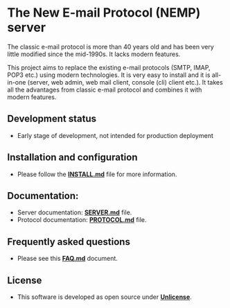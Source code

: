 # The New E-mail Protocol (NEMP) server

The classic e-mail protocol is more than 40 years old and has been very little modified since the mid-1990s. It lacks modern features.

This project aims to replace the existing e-mail protocols (SMTP, IMAP, POP3 etc.) using modern technologies. It is very easy to install and it is all-in-one (server, web admin, web mail client, console (cli) client etc.). It takes all the advantages from classic e-mail protocol and combines it with modern features.

## Development status

- Early stage of development, not intended for production deployment

## Installation and configuration

- Please follow the [**INSTALL.md**](./INSTALL.md) file for more information.

## Documentation:
- Server documentation: [**SERVER.md**](./SERVER.md) file.
- Protocol documentation: [**PROTOCOL.md**](./PROTOCOL.md) file.

## Frequently asked questions
- Please see this [**FAQ.md**](./FAQ.md) document.

## License
- This software is developed as open source under [**Unlicense**](./LICENSE).
